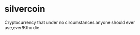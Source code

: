 silvercoin
==========

Cryptocurrency that under no circumstances anyone should ever use,ever!Kthx die.
